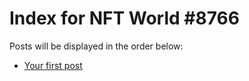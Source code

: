# Index for NFT World #8766
Posts will be displayed in the order below:

- [Your first post](./001-first.md)

